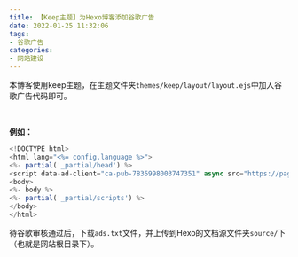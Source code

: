 ```yaml
---
title: 【Keep主题】为Hexo博客添加谷歌广告
date: 2022-01-25 11:32:06
tags:
- 谷歌广告
categories:
- 网站建设
---
```

本博客使用keep主题，在主题文件夹`themes/keep/layout/layout.ejs`中加入谷歌广告代码即可。

<!-- more -->

<br />

**例如：**

```javascript
<!DOCTYPE html>
<html lang="<%= config.language %>">
<%- partial('_partial/head') %>
<script data-ad-client="ca-pub-7835998003747351" async src="https://pagead2.googlesyndication.com/pagead/js/adsbygoogle.js"></script>
<body>
<%- body %>
<%- partial('_partial/scripts') %>
</body>
</html>
```
待谷歌审核通过后，下载`ads.txt`文件，并上传到Hexo的文档源文件夹`source/`下（也就是网站根目录下）。

